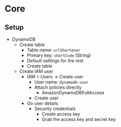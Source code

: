 # Core

## Setup
- DynamoDB
    - Create table
        - Table name: `urlShortener`
        - Primary key: `shortCode` (String)
        - Default settings for the rest
        - Create table
    - Create IAM user
        - IAM > Users -> Create user
            - User name: `dynamodb-user`
            - Attach policies directly
                - AmazonDynamoDBFullAccess
            - Create user
        - Go user details
            - Security credentials
                - Create access key
                - Grab the access key and secret key